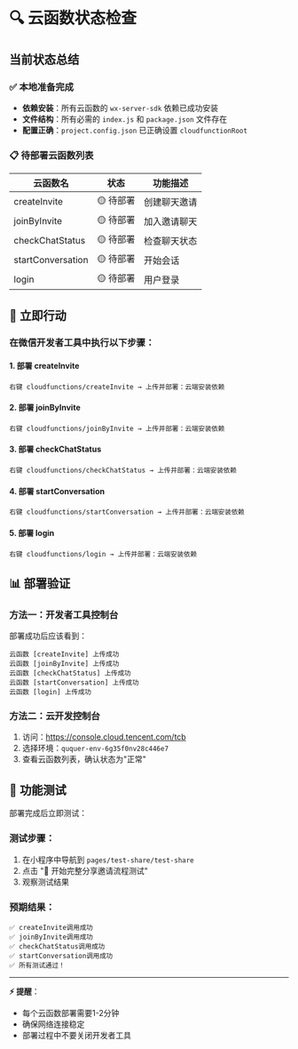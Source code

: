 # 🔍 云函数状态检查

## 当前状态总结

### ✅ 本地准备完成
- **依赖安装**：所有云函数的 `wx-server-sdk` 依赖已成功安装
- **文件结构**：所有必需的 `index.js` 和 `package.json` 文件存在
- **配置正确**：`project.config.json` 已正确设置 `cloudfunctionRoot`

### 📋 待部署云函数列表

| 云函数名 | 状态 | 功能描述 |
|---------|------|----------|
| createInvite | 🟡 待部署 | 创建聊天邀请 |
| joinByInvite | 🟡 待部署 | 加入邀请聊天 |
| checkChatStatus | 🟡 待部署 | 检查聊天状态 |
| startConversation | 🟡 待部署 | 开始会话 |
| login | 🟡 待部署 | 用户登录 |

## 🚀 立即行动

### 在微信开发者工具中执行以下步骤：

#### 1. 部署 createInvite
```
右键 cloudfunctions/createInvite → 上传并部署：云端安装依赖
```

#### 2. 部署 joinByInvite  
```
右键 cloudfunctions/joinByInvite → 上传并部署：云端安装依赖
```

#### 3. 部署 checkChatStatus
```
右键 cloudfunctions/checkChatStatus → 上传并部署：云端安装依赖
```

#### 4. 部署 startConversation
```
右键 cloudfunctions/startConversation → 上传并部署：云端安装依赖
```

#### 5. 部署 login
```
右键 cloudfunctions/login → 上传并部署：云端安装依赖
```

## 📊 部署验证

### 方法一：开发者工具控制台
部署成功后应该看到：
```
云函数 [createInvite] 上传成功
云函数 [joinByInvite] 上传成功  
云函数 [checkChatStatus] 上传成功
云函数 [startConversation] 上传成功
云函数 [login] 上传成功
```

### 方法二：云开发控制台
1. 访问：https://console.cloud.tencent.com/tcb
2. 选择环境：`ququer-env-6g35f0nv28c446e7`
3. 查看云函数列表，确认状态为"正常"

## 🧪 功能测试

部署完成后立即测试：

### 测试步骤：
1. 在小程序中导航到 `pages/test-share/test-share`
2. 点击 "🚀 开始完整分享邀请流程测试"
3. 观察测试结果

### 预期结果：
```
✅ createInvite调用成功
✅ joinByInvite调用成功  
✅ checkChatStatus调用成功
✅ startConversation调用成功
✅ 所有测试通过！
```

---

**⚡ 提醒**：
- 每个云函数部署需要1-2分钟
- 确保网络连接稳定
- 部署过程中不要关闭开发者工具 